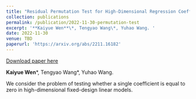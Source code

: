 ```yaml
---
title: "Residual Permutation Test for High-Dimensional Regression Coefficient Testing"
collection: publications
permalink: /publication/2022-11-30-permutation-test
excerpt: '**Kaiyue Wen**\*, Tengyao Wang\*, Yuhao Wang. '
date: 2022-11-30
venue: TBD
paperurl: 'https://arxiv.org/abs/2211.16182'
---
```

<a href='https://arxiv.org/abs/2211.16182'>Download paper here</a>


**Kaiyue Wen**\*, Tengyao Wang\*, Yuhao Wang.

We consider the problem of testing whether a single coefficient is equal to zero in high-dimensional fixed-design linear models.
